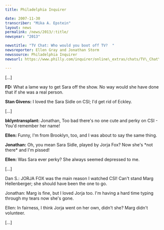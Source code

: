```yaml
---
title: Philadelphia Inquirer

date: 2007-11-30
transcriber: "Mika A. Epstein"
layout: news
permalink: /news/2013/:title/
newsyear: "2013"

newstitle: "TV Chat: Who would you boot off TV?  "
newsreporter: Ellen Gray and Jonathan Storm
newssource: Philadelphia Inquirer
newsurl: https://www.philly.com/inquirer/online\_extras/chats/TV\_Chat\_Who\_would\_you\_boot\_off\_TV.html

---
```


[...]

**FD:** What a lame way to get Sara off the show. No way would she have done that if she was a real person.

**Stan Givens:** I loved the Sara Sidle on CSI; I'd get rid of Eckley.

[...]

**bklyntransplant:** Jonathan, Too bad there's no one cute and perky on CSI - You'd remember her name!

**Ellen:** Funny, I'm from Brooklyn, too, and I was about to say the same thing.

**Jonathan:** Oh, you mean Sara Sidle, played by Jorja Fox? Now she's \*not there\* and I'm pissed!

**Ellen:** Was Sara ever perky? She always seemed depressed to me.

[...]

Dan S.: JORJA FOX was the main reason I watched CSI! Can't stand Marg Hellenberger; she should have been the one to go.

Jonathan: Marg is fine, but I loved Jorja too. I'm having a hard time typing through my tears now she's gone.

Ellen: In fairness, I think Jorja went on her own, didn't she? Marg didn't volunteer.

[...]
